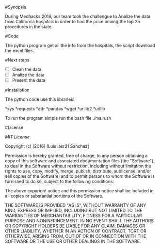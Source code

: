 #Synopsis

During Medhacks 2016, our team took the challengue to Analize the data from California hospitals in order to find the price among the top 25 procedures in the state. 

#Code

The python program get all the info from the hospitals, the script download the excel files. 

#Next steps

- [ ] Clean the data
- [ ] Analize the data 
- [ ] Present the data

#Installation

The python code use this libraries:

*sys
*requests
*attr
*pandas
*wget
*urllib2
*urllib 

To run the program simple run the bash file ./main.sh

#License

*MIT License*

Copyright (c) [2016] [Luis lasr21 Sanchez]

Permission is hereby granted, free of charge, to any person obtaining a copy
of this software and associated documentation files (the "Software"), to deal
in the Software without restriction, including without limitation the rights
to use, copy, modify, merge, publish, distribute, sublicense, and/or sell
copies of the Software, and to permit persons to whom the Software is
furnished to do so, subject to the following conditions:

The above copyright notice and this permission notice shall be included in all
copies or substantial portions of the Software.

THE SOFTWARE IS PROVIDED "AS IS", WITHOUT WARRANTY OF ANY KIND, EXPRESS OR
IMPLIED, INCLUDING BUT NOT LIMITED TO THE WARRANTIES OF MERCHANTABILITY,
FITNESS FOR A PARTICULAR PURPOSE AND NONINFRINGEMENT. IN NO EVENT SHALL THE
AUTHORS OR COPYRIGHT HOLDERS BE LIABLE FOR ANY CLAIM, DAMAGES OR OTHER
LIABILITY, WHETHER IN AN ACTION OF CONTRACT, TORT OR OTHERWISE, ARISING FROM,
OUT OF OR IN CONNECTION WITH THE SOFTWARE OR THE USE OR OTHER DEALINGS IN THE
SOFTWARE.